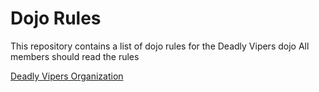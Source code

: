 Dojo Rules
==========

This repository contains a list of dojo rules for the Deadly Vipers dojo
All members should read the rules


[Deadly Vipers Organization](https://github.com/deadlyvipers)

